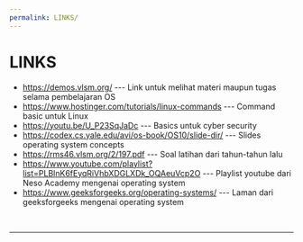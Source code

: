 ```yaml
---
permalink: LINKS/
---
```


# LINKS

* <https://demos.vlsm.org/> --- Link untuk melihat materi maupun tugas selama pembelajaran OS
* <https://www.hostinger.com/tutorials/linux-commands> --- Command basic untuk Linux
* <https://youtu.be/U_P23SqJaDc> --- Basics untuk cyber security
* <https://codex.cs.yale.edu/avi/os-book/OS10/slide-dir/> --- Slides operating system concepts
* <https://rms46.vlsm.org/2/197.pdf> --- Soal latihan dari tahun-tahun lalu
* <https://www.youtube.com/playlist?list=PLBlnK6fEyqRiVhbXDGLXDk_OQAeuVcp2O> --- Playlist youtube dari Neso Academy mengenai operating system
* <https://www.geeksforgeeks.org/operating-systems/> --- Laman dari geeksforgeeks mengenai operating system

<br>
<hr>
